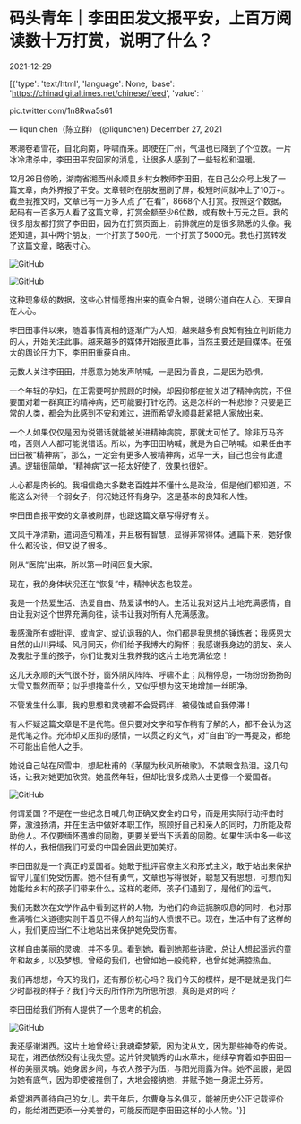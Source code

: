 # 码头青年｜李田田发文报平安，上百万阅读数十万打赏，说明了什么？

2021-12-29

[{'type': 'text/html', 'language': None, 'base': 'https://chinadigitaltimes.net/chinese/feed', 'value': '

pic.twitter.com/1n8Rwa5s61

&mdash; liqun chen（陈立群） (@liqunchen) December 27, 2021



寒潮卷着雪花，自北向南，呼啸而来。即使在广州，气温也已降到了个位数。一片冰冷肃杀中，李田田平安回家的消息，让很多人感到了一些轻松和温暖。

12月26日傍晚，湖南省湘西州永顺县乡村女教师李田田，在自己公众号上发了一篇文章，向外界报了平安。文章顿时在朋友圈刷了屏，极短时间就冲上了10万+。截至我推文时，文章已有一万多人点了“在看”，8668个人打赏。按照这个数据，起码有一百多万人看了这篇文章，打赏金额至少6位数，或有数十万元之巨。我的很多朋友都打赏了李田田，因为在打赏页面上，前排就座的是很多熟悉的头像。我还知道，其中两个朋友，一个打赏了500元，一个打赏了5000元。我也打赏转发了这篇文章，略表寸心。

![GitHub](https://chinadigitaltimes.net/chinese/files/2021/12/post-675189-61cc279d7bb70.)

![GitHub](https://chinadigitaltimes.net/chinese/files/2021/12/post-675189-61cc279d83948.)

这种现象级的数据，这些心甘情愿掏出来的真金白银，说明公道自在人心，天理自在人心。

李田田事件以来，随着事情真相的逐渐广为人知，越来越多有良知有独立判断能力的人，开始关注此事。越来越多的媒体开始报道此事，当然主要还是自媒体。在强大的舆论压力下，李田田重获自由。

无数人关注李田田，并愿意为她发声呐喊，一是因为善良，二是因为恐惧。

一个年轻的孕妇，在正需要呵护照顾的时候，却因抑郁症被关进了精神病院，不但要面对着一群真正的精神病，还可能要打针吃药。这是怎样的一种悲惨？只要是正常的人类，都会为此感到不安和难过，进而希望永顺县赶紧把人家放出来。

一个人如果仅仅是因为说错话就能被关进精神病院，那就太可怕了。除非万马齐喑，否则人人都可能说错话。所以，为李田田呐喊，就是为自己呐喊。如果任由李田田被“精神病”，那么，一定会有更多人被精神病，迟早一天，自己也会有此遭遇。逻辑很简单，“精神病”这一招太好使了，效果也很好。

人心都是肉长的。我相信绝大多数老百姓并不懂什么是政治，但是他们都知道，不能这么对待一个弱女子，何况她还怀有身孕。这是基本的良知和人性。

李田田自报平安的文章被刷屏，也跟这篇文章写得好有关。

文风干净清新，遣词造句精准，并且极有智慧，显得非常得体。通篇下来，她好像什么都没说，但又说了很多。



刚从“医院”出来，所以第一时间回复大家。

现在，我的身体状况还在“恢复”中，精神状态也较差。

我是一个热爱生活、热爱自由、热爱读书的人。生活让我对这片土地充满感情，自由让我对这个世界充满向往，读书让我对所有人充满感激。

我感激所有或批评、或肯定、或讥讽我的人，你们都是我思想的锤炼者；我感恩大自然的山川异域、风月同天，你们给予我博大的胸怀；我感谢我身边的朋友、亲人及我肚子里的孩子，你们让我对生我养我的这片土地充满依恋！

这几天永顺的天气很不好，窗外阴风阵阵、呼啸不止；风稍停息，一场纷纷扬扬的大雪又飘然而至；似乎想掩盖什么，又似乎想为这天地增加一丝明净。

不管发生什么事，我的思想和灵魂都不会受羁绊、被侵蚀或自我停滞！



有人怀疑这篇文章是不是代笔。但只要对文字和写作稍有了解的人，都不会认为这是代笔之作。充沛却又压抑的感情，一以贯之的文气，对“自由”的一再提及，都绝不可能出自他人之手。

她说自己站在风雪中，想起杜甫的《茅屋为秋风所破歌》，不禁眼含热泪。这几句话，让我对她更加欣赏。她虽然年轻，但却比很多成熟人士更像一个爱国者。

![GitHub](https://chinadigitaltimes.net/chinese/files/2021/12/post-675189-61cc279d8d06c.)

何谓爱国？不是在一些纪念日喊几句正确又安全的口号，而是用实际行动抨击时弊，激浊扬清，并在生活中做好本职工作，照顾好自己和亲人的同时，力所能及帮助他人。不仅要缅怀遇难的同胞，更要关爱当下活着的同胞。如果生活中多一些这样的人，我相信我们可爱的中国会因此更加美好。

李田田就是一个真正的爱国者。她敢于批评官僚主义和形式主义，敢于站出来保护留守儿童们免受伤害。她不但有勇气，文章也写得很好，聪慧又有思想，可想而知她能给乡村的孩子们带来什么。这样的老师，孩子们遇到了，是他们的运气。

我们无数次在文学作品中看到这样的人物，为他们的命运扼腕叹息的同时，也对那些满嘴仁义道德实则干着见不得人的勾当的人愤恨不已。现在，生活中有了这样的人，我们更应当仁不让地站出来保护她免受伤害。

这样自由美丽的灵魂，并不多见。看到她，看到她那些诗歌，总让人想起遥远的童年和故乡，以及梦想。曾经的我们，也曾如她一般纯粹，也曾如她满腔热血。

我们再想想，今天的我们，还有那份初心吗？我们今天的模样，是不是就是我们年少时鄙视的样子？我们今天的所作所为所思所想，真的是对的吗？

李田田给我们所有人提供了一个思考的机会。

![GitHub](https://chinadigitaltimes.net/chinese/files/2021/12/post-675189-61cc279d950c2.)

我还感谢湘西。这片土地曾经让我魂牵梦萦，因为沈从文，因为那些神奇的传说。现在，湘西依然没有让我失望。这片钟灵毓秀的山水草木，继续孕育着如李田田一样的美丽灵魂。她身居乡间，与农人孩子为伍，与阳光雨露为伴。她不屈服，是因为她有底气，因为即使被推倒了，大地会接纳她，并赋予她一身泥土芬芳。

希望湘西善待自己的女儿。若干年后，尔曹身与名俱灭，能被历史公正记载评价的，能给湘西更添一分美誉的，可能反而是李田田这样的小人物。'}]